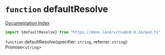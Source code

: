 # `function` defaultResolve

[Documentation Index](../README.md)

```ts
import {defaultResolve} from "https://deno.land/x/tsa@v0.0.24/mod.ts"
```

`function` defaultResolve(specifier: `string`, referrer: `string`): Promise\<`string`>
